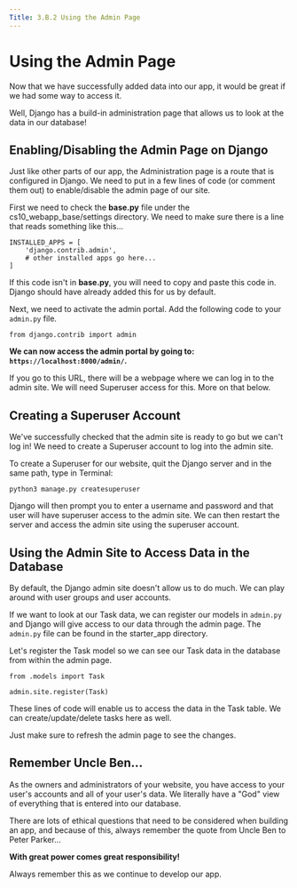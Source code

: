```yaml
---
Title: 3.B.2 Using the Admin Page
---
```


# Using the Admin Page

Now that we have successfully added data into our app, it would be great if we had some way to access it.

Well, Django has a build-in administration page that allows us to look at the data in our database! 

## Enabling/Disabling the Admin Page on Django

Just like other parts of our app, the Administration page is a route that is configured in Django. We need to put in a few lines of code (or comment them out) to enable/disable the admin page of our site.

First we need to check the **base.py** file under the cs10_webapp_base/settings directory. We need to make sure there is a line that reads something like this...

```shell
INSTALLED_APPS = [
    'django.contrib.admin',
    # other installed apps go here...
]
```

If this code isn't in **base.py**, you will need to copy and paste this code in. Django should have already added this for us by default.

Next, we need to activate the admin portal. Add the following code to your `admin.py` file. 

```shell
from django.contrib import admin
```

**We can now access the admin portal by going to: `https://localhost:8000/admin/`.**

If you go to this URL, there will be a webpage where we can log in to the admin site. We will need Superuser access for this. More on that below.

## Creating a Superuser Account

We've successfully checked that the admin site is ready to go but we can't log in! We need to create a Superuser account to log into the admin site.

To create a Superuser for our website, quit the Django server and in the same path, type in Terminal:

```shell
python3 manage.py createsuperuser
```

Django will then prompt you to enter a username and password and that user will have superuser access to the admin site. We can then restart the server and access the admin site using the superuser account.

## Using the Admin Site to Access Data in the Database

By default, the Django admin site doesn't allow us to do much. We can play around with user groups and user accounts.

If we want to look at our Task data, we can register our models in `admin.py` and Django will give access to our data through the admin page. The `admin.py` file can be found in the starter_app directory.

Let's register the Task model so we can see our Task data in the database from within the admin page.

```shell
from .models import Task

admin.site.register(Task)
```
These lines of code will enable us to access the data in the Task table. We can create/update/delete tasks here as well.

Just make sure to refresh the admin page to see the changes.

## Remember Uncle Ben...

As the owners and administrators of your website, you have access to your user's accounts and all of your user's data. We literally have a "God" view of everything that is entered into our database.

There are lots of ethical questions that need to be considered when building an app, and because of this, always remember the quote from Uncle Ben to Peter Parker...   

**With great power comes great responsibility!**

Always remember this as we continue to develop our app.
